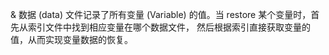 
& 数据 (data) 文件记录了所有变量 (Variable) 的值。当 restore 某个变量时，首先从索引文件中找到相应变量在哪个数据文件，
然后根据索引直接获取变量的值，从而实现变量数据的恢复。
